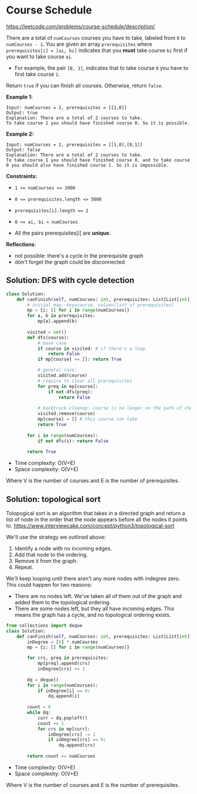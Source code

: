 # Course Schedule

https://leetcode.com/problems/course-schedule/description/

There are a total of `numCourses` courses you have to take, labeled from `0` to `numCourses - 1`. You are given an array `prerequisites` where `prerequisites[i] = [ai, bi]` indicates that you **must** take course `bi` first if you want to take course `ai`.

- For example, the pair `[0, 1]`, indicates that to take course `0` you have to first take course `1`.

Return `true` if you can finish all courses. Otherwise, return `false`.

 

**Example 1:**

```
Input: numCourses = 2, prerequisites = [[1,0]]
Output: true
Explanation: There are a total of 2 courses to take. 
To take course 1 you should have finished course 0. So it is possible.
```

**Example 2:**

```
Input: numCourses = 2, prerequisites = [[1,0],[0,1]]
Output: false
Explanation: There are a total of 2 courses to take. 
To take course 1 you should have finished course 0, and to take course 0 you should also have finished course 1. So it is impossible.
```

 

**Constraints:**

- `1 <= numCourses <= 2000`

- `0 <= prerequisites.length <= 5000`

- `prerequisites[i].length == 2`

- `0 <= ai, bi < numCourses`

- All the pairs prerequisites[i] are **unique**.

  

**Reflections**:

- not possible: there's a cycle in the prerequisite graph
- don't forget the graph could be disconnected



## Solution: DFS with cycle detection

```python
class Solution:
    def canFinish(self, numCourses: int, prerequisites: List[List[int]]) -> bool:
        # initial map: key=course, value=[list of prerequisites]
        mp = {i: [] for i in range(numCourses)}
        for a, b in prerequisites:
            mp[a].append(b)
        
        visited = set()
        def dfs(course):
            # base case
            if course in visited: # if there's a loop
                return False
            if mp[course] == []: return True

            # general case:
            visited.add(course)
            # require to clear all prerequisites
            for preq in mp[course]:
                if not dfs(preq): 
                    return False
        
            # backtrack cleanup: course is no longer on the path of checking cycle
            visited.remove(course)
            mp[course] = [] # this course can take
            return True
        
        for i in range(numCourses):
            if not dfs(i): return False
        
        return True
```

- Time complexity: O(V+E)
- Space complexity: O(V+E)

Where V is the number of courses and E is the number of prerequisites.



## Solution: topological sort

Tolopogical sort is an algorithm that takes in a directed graph and return a list of node in the order that the node appears before all the nodes it points to. https://www.interviewcake.com/concept/python3/topological-sort

We'll use the strategy we outlined above:

1. Identify a node with no incoming edges.
2. Add that node to the ordering.
3. Remove it from the graph.
4. Repeat.

We'll keep looping until there aren't any more nodes with indegree zero. This could happen for two reasons:

- There are no nodes left. We've taken all of them out of the graph and added them to the topological ordering.
- There are some nodes left, but they all have incoming edges. This means the graph has a cycle, and no topological ordering exists.

```python
from collections import deque
class Solution:
    def canFinish(self, numCourses: int, prerequisites: List[List[int]]) -> bool:
        inDegree = [0] * numCourses
        mp = {i: [] for i in range(numCourses)}

        for crs, preq in prerequisites:
            mp[preq].append(crs)
            inDegree[crs] += 1
        
        dq = deque()
        for i in range(numCourses):
            if inDegree[i] == 0:
                dq.append(i)
        
        count = 0
        while dq:
            curr = dq.popleft()
            count += 1
            for crs in mp[curr]:
                inDegree[crs] -= 1
                if inDegree[crs] == 0:
                    dq.append(crs)
        
        return count == numCourses
```

- Time complexity: O(V+E)
- Space complexity: O(V+E)

Where V is the number of courses and E is the number of prerequisites.
